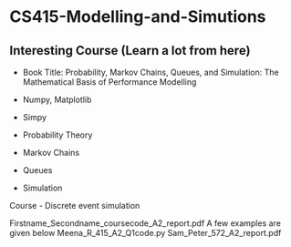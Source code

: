 # CS415-Modelling-and-Simutions

## Interesting Course (Learn a lot from here)

- Book Title: Probability, Markov Chains, Queues, and Simulation: The Mathematical Basis of Performance Modelling

- Numpy, Matplotlib
- Simpy
- Probability Theory
- Markov Chains
- Queues
- Simulation

Course - Discrete event simulation

Firstname_Secondname_coursecode_A2_report.pdf
A few examples are given below
Meena_R_415_A2_Q1code.py
Sam_Peter_572_A2_report.pdf